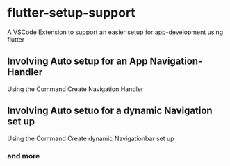 <h1> flutter-setup-support </h1>


A VSCode Extension to support an easier setup for app-development using flutter

<h2>Involving Auto setup for an App Navigation-Handler </h2>
<p> Using the Command Create Navigation Handler </p>

<h2>Involving Auto setuo for a dynamic Navigation set up </h2>

<p>Using the Command Create dynamic Navigationbar set up</p>

<h3>
and more
</h3>
